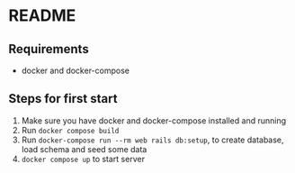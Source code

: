 # README

## Requirements

- docker and docker-compose

## Steps for first start
1. Make sure you have docker and docker-compose installed and running
2. Run `docker compose build`
3. Run `docker-compose run --rm web rails db:setup`, to create database, load schema and seed some data
5. `docker compose up` to start server